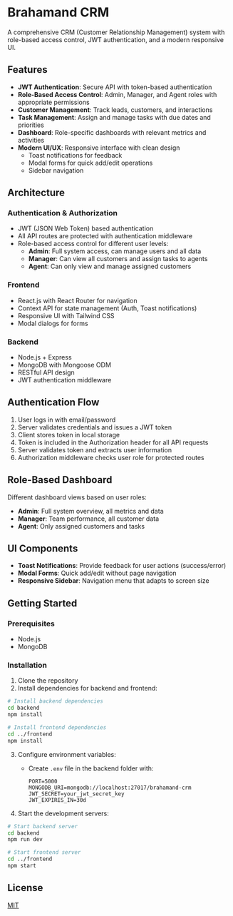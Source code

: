 # Brahamand CRM

A comprehensive CRM (Customer Relationship Management) system with role-based access control, JWT authentication, and a modern responsive UI.

## Features

- **JWT Authentication**: Secure API with token-based authentication
- **Role-Based Access Control**: Admin, Manager, and Agent roles with appropriate permissions
- **Customer Management**: Track leads, customers, and interactions
- **Task Management**: Assign and manage tasks with due dates and priorities
- **Dashboard**: Role-specific dashboards with relevant metrics and activities
- **Modern UI/UX**: Responsive interface with clean design
  - Toast notifications for feedback
  - Modal forms for quick add/edit operations
  - Sidebar navigation

## Architecture

### Authentication & Authorization

- JWT (JSON Web Token) based authentication
- All API routes are protected with authentication middleware
- Role-based access control for different user levels:
  - **Admin**: Full system access, can manage users and all data
  - **Manager**: Can view all customers and assign tasks to agents
  - **Agent**: Can only view and manage assigned customers

### Frontend

- React.js with React Router for navigation
- Context API for state management (Auth, Toast notifications)
- Responsive UI with Tailwind CSS
- Modal dialogs for forms

### Backend

- Node.js + Express
- MongoDB with Mongoose ODM
- RESTful API design
- JWT authentication middleware

## Authentication Flow

1. User logs in with email/password
2. Server validates credentials and issues a JWT token
3. Client stores token in local storage
4. Token is included in the Authorization header for all API requests
5. Server validates token and extracts user information
6. Authorization middleware checks user role for protected routes

## Role-Based Dashboard

Different dashboard views based on user roles:

- **Admin**: Full system overview, all metrics and data
- **Manager**: Team performance, all customer data
- **Agent**: Only assigned customers and tasks

## UI Components

- **Toast Notifications**: Provide feedback for user actions (success/error)
- **Modal Forms**: Quick add/edit without page navigation
- **Responsive Sidebar**: Navigation menu that adapts to screen size

## Getting Started

### Prerequisites

- Node.js
- MongoDB

### Installation

1. Clone the repository
2. Install dependencies for backend and frontend:

```bash
# Install backend dependencies
cd backend
npm install

# Install frontend dependencies
cd ../frontend
npm install
```

3. Configure environment variables:
   - Create `.env` file in the backend folder with:
     ```
     PORT=5000
     MONGODB_URI=mongodb://localhost:27017/brahamand-crm
     JWT_SECRET=your_jwt_secret_key
     JWT_EXPIRES_IN=30d
     ```

4. Start the development servers:

```bash
# Start backend server
cd backend
npm run dev

# Start frontend server
cd ../frontend
npm start
```

## License

[MIT](LICENSE) 